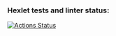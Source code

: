 ### Hexlet tests and linter status:
[![Actions Status](https://github.com/Wa11en/qa-engineer-project-84/actions/workflows/hexlet-check.yml/badge.svg)](https://github.com/Wa11en/qa-engineer-project-84/actions)